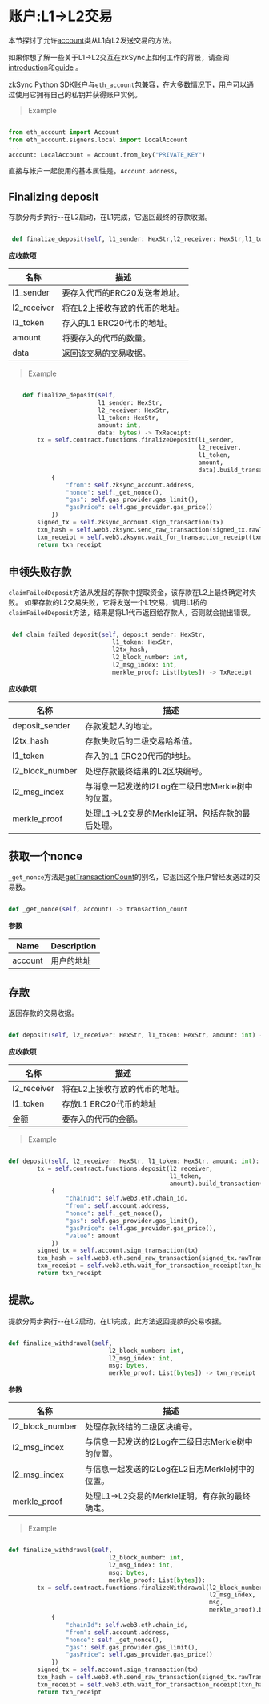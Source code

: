 # 账户:L1->L2交易

本节探讨了允许[account](./accounts.md)类从L1向L2发送交易的方法。

如果你想了解一些关于L1->L2交互在zkSync上如何工作的背景，请查阅[introduction](././dev/developer-guides/bridging/l1-l2-interop.md)和[guide](./dev/./dev/developer-guides/bridging/l1-l2.md) 。

zkSync Python SDK账户与`eth_account`包兼容，在大多数情况下，用户可以通过使用它拥有自己的私钥并获得账户实例。

> Example

```python

from eth_account import Account
from eth_account.signers.local import LocalAccount
...
account: LocalAccount = Account.from_key("PRIVATE_KEY")

```

直接与帐户一起使用的基本属性是。`Account.address`。




## Finalizing deposit

存款分两步执行--在L2启动，在L1完成，它返回最终的存款收据。


```py

 def finalize_deposit(self, l1_sender: HexStr,l2_receiver: HexStr,l1_token: HexStr,amount: int, data: bytes) -> TxReceipt

```

**应收款项**

| 名称 | 描述 |
| ----------- | --------------------------------------------------------- |
| l1_sender | 要存入代币的ERC20发送者地址。        |
| l2_receiver | 将在L2上接收存放的代币的地址。|
| l1_token | 存入的L1 ERC20代币的地址。             |
| amount | 将要存入的代币的数量。                 |
| data | 返回该交易的交易收据。

> Example

```py

    def finalize_deposit(self,
                         l1_sender: HexStr,
                         l2_receiver: HexStr,
                         l1_token: HexStr,
                         amount: int,
                         data: bytes) -> TxReceipt:
        tx = self.contract.functions.finalizeDeposit(l1_sender,
                                                     l2_receiver,
                                                     l1_token,
                                                     amount,
                                                     data).build_transaction(
            {
                "from": self.zksync_account.address,
                "nonce": self._get_nonce(),
                "gas": self.gas_provider.gas_limit(),
                "gasPrice": self.gas_provider.gas_price()
            })
        signed_tx = self.zksync_account.sign_transaction(tx)
        txn_hash = self.web3.zksync.send_raw_transaction(signed_tx.rawTransaction)
        txn_receipt = self.web3.zksync.wait_for_transaction_receipt(txn_hash)
        return txn_receipt

```

## 申领失败存款

`claimFailedDeposit`方法从发起的存款中提取资金，该存款在L2上最终确定时失败。 
如果存款的L2交易失败，它将发送一个L1交易，调用L1桥的`claimFailedDeposit`方法，结果是将L1代币返回给存款人，否则就会抛出错误。

```py

 def claim_failed_deposit(self, deposit_sender: HexStr,
                             l1_token: HexStr,
                             l2tx_hash,
                             l2_block_number: int,
                             l2_msg_index: int,
                             merkle_proof: List[bytes]) -> TxReceipt

```

**应收款项**

| 名称 | 描述 |
| --------------- | ------------------------------------------------------------------------------------ |
| deposit_sender | 存款发起人的地址。                                               |
| l2tx_hash | 存款失败后的二级交易哈希值。                         |
| l1_token | 存入的L1 ERC20代币的地址。                                        |
| l2_block_number | 处理存款最终结果的L2区块编号。                   |
| l2_msg_index | 与消息一起发送的l2Log在二级日志Merkle树中的位置。|
| merkle_proof | 处理L1->L2交易的Merkle证明，包括存款的最后处理。

## 获取一个nonce

`_get_nonce`方法是[getTransactionCount](https://web3py.readthedocs.io/en/v5/web3.eth.html?highlight=web3.eth.get_transaction_count#web3.eth.Eth.get_transaction_count)的别名，它返回这个账户曾经发送过的交易数。

```py

def _get_nonce(self, account) -> transaction_count

```

**参数**

| Name    | Description |
| ------- | ----------- |
| account | 用户的地址  |

## 存款

返回存款的交易收据。

```py

def deposit(self, l2_receiver: HexStr, l1_token: HexStr, amount: int) -> txn_receipt

```

**应收款项**

| 名称 | 描述
| ----------- | --------------------------------------------------------- |
| l2_receiver | 将在L2上接收存放的代币的地址。
| l1_token | 存放L1 ERC20代币的地址 | amount
| 金额 | 要存入的代币的金额。                 |

> Example

```py

def deposit(self, l2_receiver: HexStr, l1_token: HexStr, amount: int):
        tx = self.contract.functions.deposit(l2_receiver,
                                             l1_token,
                                             amount).build_transaction(
            {
                "chainId": self.web3.eth.chain_id,
                "from": self.account.address,
                "nonce": self._get_nonce(),
                "gas": self.gas_provider.gas_limit(),
                "gasPrice": self.gas_provider.gas_price(),
                "value": amount
            })
        signed_tx = self.account.sign_transaction(tx)
        txn_hash = self.web3.eth.send_raw_transaction(signed_tx.rawTransaction)
        txn_receipt = self.web3.eth.wait_for_transaction_receipt(txn_hash)
        return txn_receipt

```

## 提款。

提款分两步执行--在L2启动，在L1完成，此方法返回提款的交易收据。

```py

def finalize_withdrawal(self,
                            l2_block_number: int,
                            l2_msg_index: int,
                            msg: bytes,
                            merkle_proof: List[bytes]) -> txn_receipt

```

**参数**

| 名称 | 描述
| --------------- | ------------------------------------------------------------------------------------ |
| l2_block_number | 处理存款终结的二级区块编号。                   |
| l2_msg_index | 与信息一起发送的l2Log在二级日志Merkle树中的位置。|
| l2_msg_index | 与信息一起发送的l2Log在L2日志Merkle树中的位置。|
|merkle_proof| 处理L1->L2交易的Merkle证明，有存款的最终确定。

> Example

```py

def finalize_withdrawal(self,
                            l2_block_number: int,
                            l2_msg_index: int,
                            msg: bytes,
                            merkle_proof: List[bytes]):
        tx = self.contract.functions.finalizeWithdrawal(l2_block_number,
                                                        l2_msg_index,
                                                        msg,
                                                        merkle_proof).build_transaction(
            {
                "chainId": self.web3.eth.chain_id,
                "from": self.account.address,
                "nonce": self._get_nonce(),
                "gas": self.gas_provider.gas_limit(),
                "gasPrice": self.gas_provider.gas_price()
            })
        signed_tx = self.account.sign_transaction(tx)
        txn_hash = self.web3.eth.send_raw_transaction(signed_tx.rawTransaction)
        txn_receipt = self.web3.eth.wait_for_transaction_receipt(txn_hash)
        return txn_receipt

```
